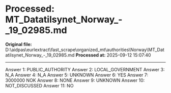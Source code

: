 # Processed: MT_Datatilsynet_Norway_-_19_02985.md

**Original file:** D:\aidpas\eurlextract\fast_scrape\organized_mt\authorities\Norway\MT_Datatilsynet_Norway_-_19_02985.md
**Processed at:** 2025-09-12 15:07:40

---

Answer 1: PUBLIC_AUTHORITY
Answer 2: LOCAL_GOVERNMENT
Answer 3: N_A
Answer 4: N_A
Answer 5: UNKNOWN
Answer 6: YES
Answer 7: 3000000 NOK
Answer 8: NONE
Answer 9: UNKNOWN
Answer 10: NOT_DISCUSSED
Answer 11: NO
